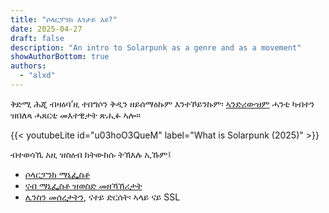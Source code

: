 ```yaml
---
title: "ሶላርፓንክ እንታይ እዩ?"
date: 2025-04-27
draft: false
description: "An intro to Solarpunk as a genre and as a movement"
showAuthorBottom: true
authors:
  - "alxd"
---
```


ቅድሚ ሕጂ ብዛዕባ’ዚ ተበግሶን ቅዲን ዘይሰማዕኩም እንተኾይንኩም፡ [ኣንድሪውዝም](https://www.youtube.com/@Andrewism/) ሓንቲ ካብተን ዝበለጻ ሓጸርቲ መእተዊታት ጽሒፉ ኣሎ።


{{< youtubeLite id="u03hoO3QueM" label="What is Solarpunk (2025)" >}}

ብተወሳኺ አዚ ዝስዕብ ክትውከሱ ትኽእሉ ኢኹም፤

- [ሶላርፓንክ ማኒፌስቶ](/essays/solarpunk-manifesto/)
- [ናብ ማኒፌስቶ ዝወስድ መዘኻኸሪታት](https://hieroglyph.asu.edu/2014/09/solarpunk-notes-toward-a-manifesto/)
- [ሌንስን መሰረታትን](https://lenses.alxd.org), ናተይ ድርሰት፡ ኣላይ ናይ SSL
